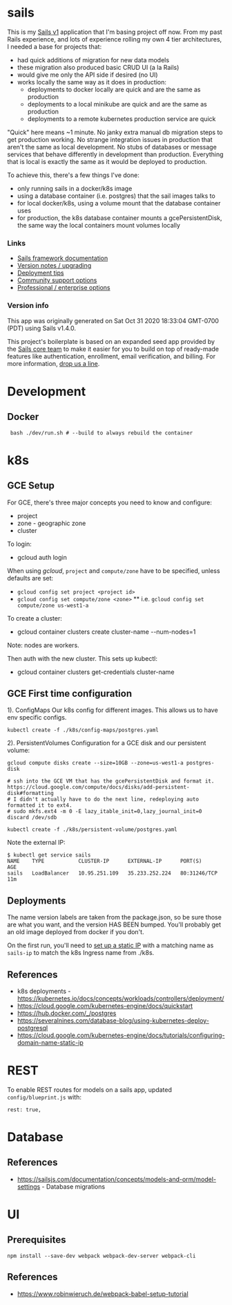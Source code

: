 # sails

This is my [Sails v1](https://sailsjs.com) application that I'm basing project off now. From my past Rails experience, and lots of experience rolling my own 4 tier architectures, I needed a base for projects that:
* had quick additions of migration for new data models
* these migration also produced basic CRUD UI (a la Rails)
* would give me only the API side if desired (no UI)
* works locally the same way as it does in production:
    * deployments to docker locally are quick and are the same as production
    * deployments to a local minikube are quick and are the same as production
    * deployments to a remote kubernetes production service are quick

"Quick" here means ~1 minute. No janky extra manual db migration steps to get production working.
No strange integration issues in production that aren't the same as local development.
No stubs of databases or message services that behave differently in development than production.
Everything that is local is exactly the same as it would be deployed to production.

To achieve this, there's a few things I've done:
* only running sails in a docker/k8s image
* using a database container (i.e. postgres) that the sail images talks to
* for local docker/k8s, using a volume mount that the database container uses
* for production, the k8s database container mounts a gcePersistentDisk, the same way the local containers mount volumes locally


### Links

+ [Sails framework documentation](https://sailsjs.com/get-started)
+ [Version notes / upgrading](https://sailsjs.com/documentation/upgrading)
+ [Deployment tips](https://sailsjs.com/documentation/concepts/deployment)
+ [Community support options](https://sailsjs.com/support)
+ [Professional / enterprise options](https://sailsjs.com/enterprise)


### Version info

This app was originally generated on Sat Oct 31 2020 18:33:04 GMT-0700 (PDT) using Sails v1.4.0.

This project's boilerplate is based on an expanded seed app provided by the [Sails core team](https://sailsjs.com/about) to make it easier for you to build on top of ready-made features like authentication, enrollment, email verification, and billing.  For more information, [drop us a line](https://sailsjs.com/support).

# Development
## Docker

     bash ./dev/run.sh # --build to always rebuild the container

# k8s
## GCE Setup
For GCE, there's three major concepts you need to know and configure:
* project
* zone - geographic zone
* cluster

To login:
* gcloud auth login

When using *gcloud*, `project` and `compute/zone` have to be specified, unless defaults are set:
* `gcloud config set project <project id>`
* `gcloud config set compute/zone <zone>`
** i.e. `gcloud config set compute/zone us-west1-a`

To create a cluster:
* gcloud container clusters create cluster-name --num-nodes=1

Note: nodes are workers.

Then auth with the new cluster. This sets up kubectl:
* gcloud container clusters get-credentials cluster-name

## GCE First time configuration
1). ConfigMaps
Our k8s config for different images. This allows us to have env specific configs.

    kubectl create -f ./k8s/config-maps/postgres.yaml

2). PersistentVolumes
Configuration for a GCE disk and our persistent volume:

    gcloud compute disks create --size=10GB --zone=us-west1-a postgres-disk
    
    # ssh into the GCE VM that has the gcePersistentDisk and format it. https://cloud.google.com/compute/docs/disks/add-persistent-disk#formatting
    # I didn't actually have to do the next line, redeploying auto formatted it to ext4.
    # sudo mkfs.ext4 -m 0 -E lazy_itable_init=0,lazy_journal_init=0 discard /dev/sdb

    kubectl create -f ./k8s/persistent-volume/postgres.yaml

Note the external IP:

    $ kubectl get service sails
    NAME    TYPE           CLUSTER-IP      EXTERNAL-IP      PORT(S)        AGE
    sails   LoadBalancer   10.95.251.109   35.233.252.224   80:31246/TCP   11m

## Deployments
The name version labels are taken from the package.json, so be sure those are what you want, and the version 
HAS BEEN bumped. You'll probably get an old image deployed from docker if you don't.

On the first run, you'll need to [set up a static IP](https://cloud.google.com/kubernetes-engine/docs/tutorials/configuring-domain-name-static-ip) with a matching name as `sails-ip` to match the k8s Ingress name from ./k8s.

## References
* k8s deployments - https://kubernetes.io/docs/concepts/workloads/controllers/deployment/
* https://cloud.google.com/kubernetes-engine/docs/quickstart
* https://hub.docker.com/_/postgres
* https://severalnines.com/database-blog/using-kubernetes-deploy-postgresql
* https://cloud.google.com/kubernetes-engine/docs/tutorials/configuring-domain-name-static-ip

# REST
To enable REST routes for models on a sails app, updated `config/blueprint.js` with:

    rest: true,

# Database

## References
* https://sailsjs.com/documentation/concepts/models-and-orm/model-settings - Database migrations

# UI

## Prerequisites

    npm install --save-dev webpack webpack-dev-server webpack-cli


## References
* https://www.robinwieruch.de/webpack-babel-setup-tutorial
